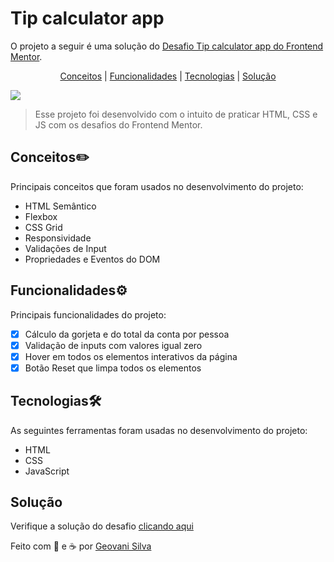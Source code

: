 # Tip calculator app

O projeto a seguir é uma solução do [Desafio Tip calculator app do Frontend Mentor](https://www.frontendmentor.io/challenges/tip-calculator-app-ugJNGbJUX). 

<p align="center">
     <a href="#Conceitos">Conceitos</a> | <a href="#Funcionalidades">Funcionalidades</a> | <a href="#Tecnologias">Tecnologias</a> | <a href="#Solução">Solução</a>
</p>

<img src=".gif">

> Esse projeto foi desenvolvido com o intuito de praticar HTML, CSS e JS com os desafios do Frontend Mentor. 

## Conceitos✏️
Principais conceitos que foram usados no desenvolvimento do projeto:
- HTML Semântico
- Flexbox
- CSS Grid
- Responsividade
- Validações de Input
- Propriedades e Eventos do DOM 

## Funcionalidades⚙️
Principais funcionalidades do projeto: 
- [x] Cálculo da gorjeta e do total da conta por pessoa
- [x] Validação de inputs com valores igual zero
- [x] Hover em todos os elementos interativos da página
- [x] Botão Reset que limpa todos os elementos

## Tecnologias🛠️
As seguintes ferramentas foram usadas no desenvolvimento do projeto:
- HTML
- CSS
- JavaScript

## Solução
Verifique a solução do desafio [clicando aqui]() 

Feito com 💙 e ☕ por [Geovani Silva](https://www.linkedin.com/in/geovani-silva-21298921b/)